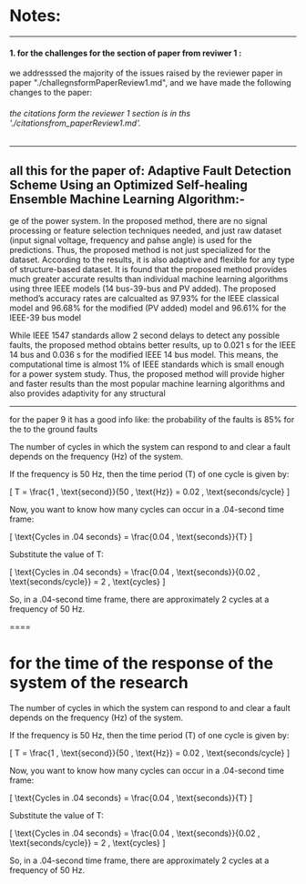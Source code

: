 # Notes: 

_____
#### 1. for the challenges for the section of paper from reviwer 1 : 

we addresssed the majority of the issues raised by the reviewer paper in paper "./challegnsformPaperReview1.md", and we have made the following changes to the paper:

###### the citations form the reviewer 1 section is in ths  './citationsfrom_paperReview1.md'.

_____

<!-- note for time computional of the fault detection --> 
## all this for the paper of: Adaptive Fault Detection Scheme Using an Optimized Self-healing Ensemble Machine Learning Algorithm:-


ge of the power system.
In the proposed method, there are no signal processing or
feature selection techniques needed, and just raw dataset (input
signal voltage, frequency and pahse angle) is used for the
predictions. Thus, the proposed method is not just specialized
for the dataset. According to the results, it is also adaptive and
flexible for any type of structure-based dataset. It is found
that the proposed method provides much greater accurate
results than individual machine learning algorithms using three
IEEE models (14 bus-39-bus and PV added). The proposed
method’s accuracy rates are calcualted as 97.93% for the
IEEE classical model and 96.68% for the modified (PV added)
model and 96.61% for the IEEE-39 bus model
<!-- good for now but not what you want ok  -->
While IEEE
1547 standards allow 2 second delays to detect any possible
faults, the proposed method obtains better results, up to 0.021 s
for the IEEE 14 bus and 0.036 s for the modified IEEE 14
bus model. This means, the computational time is almost
1% of IEEE standards which is small enough for a power
system study. Thus, the proposed method will provide higher
and faster results than the most popular machine learning
algorithms and also provides adaptivity for any structural

_____
for the paper 9 it has a good info like: the probability of the faults is 85% for the to the ground faults

The number of cycles in which the system can respond to and clear a fault depends on the frequency (Hz) of the system. 

If the frequency is 50 Hz, then the time period (T) of one cycle is given by:

\[ T = \frac{1 \, \text{second}}{50 \, \text{Hz}} = 0.02 \, \text{seconds/cycle} \]

Now, you want to know how many cycles can occur in a .04-second time frame:

\[ \text{Cycles in .04 seconds} = \frac{0.04 \, \text{seconds}}{T} \]

Substitute the value of T:

\[ \text{Cycles in .04 seconds} = \frac{0.04 \, \text{seconds}}{0.02 \, \text{seconds/cycle}} = 2 \, \text{cycles} \]

So, in a .04-second time frame, there are approximately 2 cycles at a frequency of 50 Hz.

====

# for the time of the response of  the system of the research

The number of cycles in which the system can respond to and clear a fault depends on the frequency (Hz) of the system. 

If the frequency is 50 Hz, then the time period (T) of one cycle is given by:

\[ T = \frac{1 \, \text{second}}{50 \, \text{Hz}} = 0.02 \, \text{seconds/cycle} \]

Now, you want to know how many cycles can occur in a .04-second time frame:

\[ \text{Cycles in .04 seconds} = \frac{0.04 \, \text{seconds}}{T} \]

Substitute the value of T:

\[ \text{Cycles in .04 seconds} = \frac{0.04 \, \text{seconds}}{0.02 \, \text{seconds/cycle}} = 2 \, \text{cycles} \]

So, in a .04-second time frame, there are approximately 2 cycles at a frequency of 50 Hz.

